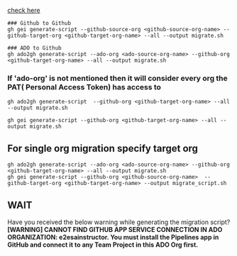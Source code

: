 [check here](https://github.com/github/gh-gei#azure-devops-to-github-usage)


```
### Github to Github
gh gei generate-script --github-source-org <github-source-org-name> --github-target-org <github-target-org-name> --all --output migrate.sh

### ADO to Github
gh ado2gh generate-script --ado-org <ado-source-org-name> --github-org <github-target-org-name> --all --output migrate.sh
```

### If 'ado-org' is not mentioned then it will consider every org the PAT( Personal Access Token) has access to
```
gh ado2gh generate-script  --github-org <github-target-org-name> --all --output migrate.sh

gh gei generate-script --github-org <github-target-org-name> --all --output migrate.sh
```

## For single org migration specify target org

```
gh ado2gh generate-script --ado-org <ado-source-org-name> --github-org <github-target-org-name> --all --output migrate.sh
gh gei generate-script --github-org <github-source-org-name>  --github-target-org <github-target-org-name> --output migrate_script.sh 
```

## WAIT
Have you received the below warning while generating the migration script?
**[WARNING] CANNOT FIND GITHUB APP SERVICE CONNECTION IN ADO ORGANIZATION: e2esainstructor. You must install the Pipelines app in GitHub and connect it to any Team Project in this ADO Org first.**

